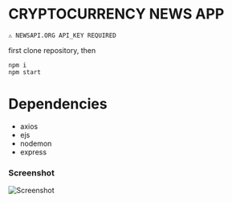 # CRYPTOCURRENCY NEWS APP

```⚠️ ️NEWSAPI.ORG API_KEY REQUIRED```

first clone repository, then
```
npm i
npm start
```

# Dependencies
-   axios
-   ejs
-   nodemon
-   express

### Screenshot
![Screenshot](https://raw.githubusercontent.com/oktayla/nodejs-cryptocurrency-news/main/Screenshot.png)